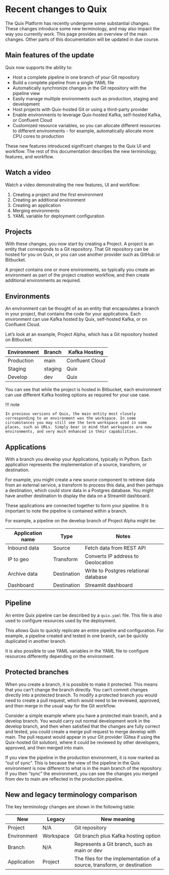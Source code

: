 # Recent changes to Quix

The Quix Platform has recently undergone some substantial changes. These changes introduce some new terminology, and may also impact the way you currently work. This page provides an overview of the main changes. Other parts of this documentation will be updated in due course.

## Main features of the update

Quix now supports the ability to: 

* Host a complete pipeline in one branch of your Git repository
* Build a complete pipeline from a single YAML file
* Automatically synchronize changes in the Git repository with the pipeline view
* Easily manage multiple environments such as production, staging and development
* Host projects with Quix-hosted Git or using a third-party provider
* Enable environments to leverage Quix-hosted Kafka, self-hosted Kafka, or Confluent Cloud
* Customized resource variables, so you can allocate different resources to different environments - for example, automatically allocate more CPU cores to production

These new features introduced significant changes to the Quix UI and workflow. The rest of this documentation describes the new terminology, features, and workflow. 

## Watch a video

Watch a video demonstrating the new features, UI and workflow:

1. Creating a project and the first environment
2. Creating an additional environment
3. Creating an application
4. Merging environments
5. YAML variable for deployment configuration

## Projects

With these changes, you now start by creating a Project. A project is an entity that corresponds to a Git repository. That Git repository can be hosted for you on Quix, or you can use another provider such as GitHub or Bitbucket. 

A project contains one or more environments, so typically you create an environment as part of the project creation workflow, and then create additional environments as required.

## Environments

An environment can be thought of as an entity that encapsulates a branch in your project, that contains the code for your applications. Each environment can use Kafka hosted by Quix, self-hosted Kafka, or on Confluent Cloud.

Let’s look at an example, Project Alpha, which has a Git repository hosted on Bitbucket:

| Environment | Branch | Kafka Hosting |
| ---|---|---|
| Production | main | Confluent Cloud |
| Staging | staging | Quix |
| Develop | dev | Quix |

You can see that while the project is hosted in Bitbucket, each environment can use different Kafka hosting options as required for your use case.

!!! note

    In previous versions of Quix, the main entity most closely corresponding to an environment was the workspace. In some circumstances you may still see the term workspace used in some places, such as URLs. Simply bear in mind that workspaces are now environments, and very much enhanced in their capabilities.

## Applications

With a branch you develop your Applications, typically in Python. Each application represents the implementation of a source, transform, or destination.

For example, you might create a new source component to retrieve data from an external service, a transform to process this data, and then perhaps a destination, which could store data in a Postgres database. You might have another destination to display the data on a Streamlit dashboard. 

These applications are connected together to form your pipeline. It is important to note the pipeline is contained within a branch.

For example, a pipeline on the develop branch of Project Alpha might be:

| Application name | Type | Notes |
|---|---|---|
| Inbound data | Source | Fetch data from REST API |
| IP to geo | Transform | Converts IP address to Geolocation |
| Archive data | Destination | Write to Postgres relational database |
| Dashboard | Destination | Streamlit dashboard |

## Pipeline

An entire Quix pipeline can be described by a `quix.yaml` file. This file is also used to configure resources used by the deployment.

This allows Quix to quickly replicate an entire pipeline and configuration. For example, a pipeline created and tested in one branch, can be quickly duplicated in another branch. 

It is also possible to use YAML variables in the YAML file to configure resources differently depending on the environment.

## Protected branches

When you create a branch, it is possible to make it protected. This means that you can’t change the branch directly. You can’t commit changes directly into a protected branch. To modify a protected branch you would need to create a pull request, which would need to be reviewed, approved, and then merge in the usual way for the Git workflow. 

Consider a simple example where you have a protected main branch, and a develop branch. You would carry out normal development work in the develop branch, and then when satisfied that the changes are fully correct and tested, you could create a merge pull request to merge develop with main. The pull request would appear in your Git provider (Gitea if using the Quix-hosted Git solution), where it could be reviewed by other developers, approved, and then merged into main. 

If you view the pipeline in the production environment, it is now marked as “out of sync”. This is because the view of the pipeline in the Quix environment is now different to what is in the main branch of the repository. If you then “sync” the environment, you can see the changes you merged from dev to main are reflected in the production pipeline.

## New and legacy terminology comparison

The key terminology changes are shown in the following table:

| New | Legacy | New meaning |
|---|---|---|
| Project | N/A | Git repository |
| Environment | Workspace | Git branch plus Kafka hosting option |
| Branch | N/A | Represents a Git branch, such as main or dev |
| Application | Project | The files for the implementation of a source, transform, or destination |
